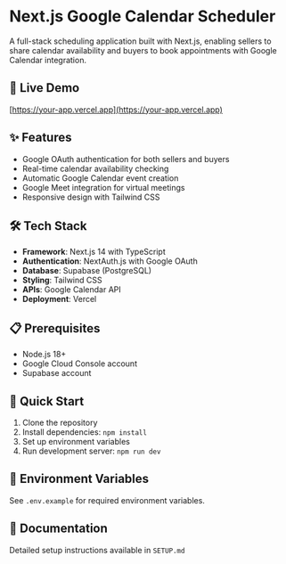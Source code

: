 # Next.js Google Calendar Scheduler

A full-stack scheduling application built with Next.js, enabling sellers to share calendar availability and buyers to book appointments with Google Calendar integration.

## 🚀 Live Demo
[https://your-app.vercel.app](https://your-app.vercel.app)

## ✨ Features
- Google OAuth authentication for both sellers and buyers
- Real-time calendar availability checking
- Automatic Google Calendar event creation
- Google Meet integration for virtual meetings
- Responsive design with Tailwind CSS

## 🛠️ Tech Stack
- **Framework**: Next.js 14 with TypeScript
- **Authentication**: NextAuth.js with Google OAuth
- **Database**: Supabase (PostgreSQL)
- **Styling**: Tailwind CSS
- **APIs**: Google Calendar API
- **Deployment**: Vercel

## 📋 Prerequisites
- Node.js 18+
- Google Cloud Console account
- Supabase account

## 🚀 Quick Start
1. Clone the repository
2. Install dependencies: `npm install`
3. Set up environment variables
4. Run development server: `npm run dev`

## 🔧 Environment Variables
See `.env.example` for required environment variables.

## 📖 Documentation
Detailed setup instructions available in `SETUP.md`